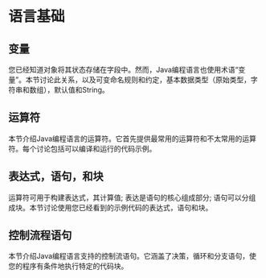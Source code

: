 # 语言基础

## 变量

您已经知道对象将其状态存储在字段中。然而，Java编程语言也使用术语“变量”。本节讨论此关系，以及可变命名规则和约定，基本数据类型（原始类型，字符串和数组），默认值和String。

## 运算符
本节介绍Java编程语言的运算符。它首先提供最常用的运算符和不太常用的运算符。每个讨论包括可以编译和运行的代码示例。

## 表达式，语句，和块
运算符可用于构建表达式，其计算值; 表达是语句的核心组成部分; 语句可以分组成块。本节讨论使用您已经看到的示例代码的表达式，语句和块。

## 控制流程语句
本节介绍Java编程语言支持的控制流语句。它涵盖了决策，循环和分支语句，使您的程序有条件地执行特定的代码块。
